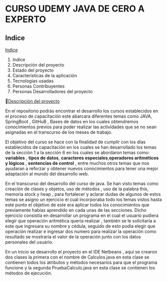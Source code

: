 # CURSO UDEMY JAVA DE CERO A EXPERTO

## Indice

[Indice](#indice)

1. Indice
2. Descripción del proyecto
3. Estado del proyecto
4. Características de la aplicación
5. Tecnologias usadas
6. Personas Contribuyentes
7. Personas Desarrolladores del proyecto

[Descripción del proyecto](#descripcion-del-proyecto)

En el repositorio podrás encontrar el desarrollo los cursos establecidos en el proceso de capacitación este abarcara diferentes temas como JAVA, SpringBoot , GitHuB , Bases de datos en los cuales obtendremos conocimientos previos para poder realizar las actividades que se no sean asignadas en el transcurso de los meses de trabajo.


El objetivo del curso se hace con la finalidad de cumplir con los días establecidos de capacitación en los cuales se han desarrollado los temas de la sección 1 a la sección 6 en los cuales se abordaron temas como: **variables** , **tipos de datos**, **caracteres especiales**,**operadores aritméticos y lógicos** , **sentencias de control** , entre muchos otros temas que nos ayudaran a reforzar  y obtener nuevos conocimientos para tener una mejor adaptación al mundo del desarrollo web.

En el transcurso del desarrollo del curso de java. Se han visto temas como creación de clases y objetos, uso de métodos , uso de la palabra this, memoria stock y heap , para fortalecer  y aclarar dudas de algunos de estos temas se asigno un ejercicio el cual incorporaba todo los temas vistos hasta este punto el objetivo de este era aplicar todos los conocimientos que previamente habías aprendido en cada unas de las secciones. Dicho ejercicio consistía en desarrollar un programa en el cual  el usuario pudiera elegir que operación aritmética queria realizar , también se le solicitaría a este que ingresara su nombre y cédula, seguido de esto podía elegir que operación realizar e ingresar dos numero para realizar la operación como resultado se mostraría el valor de la operación junto con los datos personales del usuario.

En un inicio se desarrollo el proyecto  en el IDE Netbeans , aquí se crearon dos clases la primera con el nombre de Calculos.java en esta clase se contienen todos los atributos y métodos necesarios para que el programa funcione y la segunda PruebaCalculo.java  en esta clase se contienen los métodos de ejecución.





